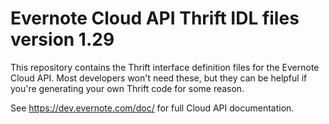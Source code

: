 # Evernote Cloud API Thrift IDL files version 1.29

This repository contains the Thrift interface definition files for the Evernote Cloud API. Most developers won't need these, but they can be helpful if you're generating your own Thrift code for some reason.

See https://dev.evernote.com/doc/ for full Cloud API documentation.
